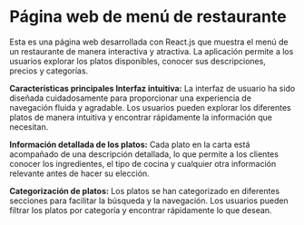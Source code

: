 # Página web de menú de restaurante

Esta es una página web desarrollada con React.js que muestra el menú de un restaurante de manera interactiva y atractiva. La aplicación permite a los usuarios explorar los platos disponibles, conocer sus descripciones, precios y categorías.

**Características principales Interfaz intuitiva:** La interfaz de usuario ha sido diseñada cuidadosamente para proporcionar una experiencia de navegación fluida y agradable. Los usuarios pueden explorar los diferentes platos de manera intuitiva y encontrar rápidamente la información que necesitan.

**Información detallada de los platos:** Cada plato en la carta está acompañado de una descripción detallada, lo que permite a los clientes conocer los ingredientes, el tipo de cocina y cualquier otra información relevante antes de hacer su elección.

**Categorización de platos:** Los platos se han categorizado en diferentes secciones para facilitar la búsqueda y la navegación. Los usuarios pueden filtrar los platos por categoría y encontrar rápidamente lo que desean.